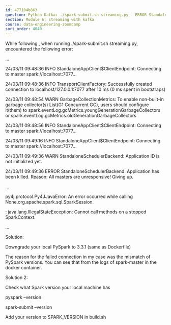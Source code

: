 ```yaml
---
id: 477104b863
question: Python Kafka: ./spark-submit.sh streaming.py - ERROR StandaloneSchedulerBackend: Application has been killed. Reason: All masters are unresponsive! Giving up.
section: Module 6: streaming with kafka
course: data-engineering-zoomcamp
sort_order: 4040
---
```


While following  , when running ./spark-submit.sh streaming.py, encountered the following error:

…

24/03/11 09:48:36 INFO StandaloneAppClient$ClientEndpoint: Connecting to master spark://localhost:7077...

24/03/11 09:48:36 INFO TransportClientFactory: Successfully created connection to localhost/127.0.0.1:7077 after 10 ms (0 ms spent in bootstraps)

24/03/11 09:48:54 WARN GarbageCollectionMetrics: To enable non-built-in garbage collector(s) List(G1 Concurrent GC), users should configure it(them) to spark.eventLog.gcMetrics.youngGenerationGarbageCollectors or spark.eventLog.gcMetrics.oldGenerationGarbageCollectors

24/03/11 09:48:56 INFO StandaloneAppClient$ClientEndpoint: Connecting to master spark://localhost:7077…

24/03/11 09:49:16 INFO StandaloneAppClient$ClientEndpoint: Connecting to master spark://localhost:7077...

24/03/11 09:49:36 WARN StandaloneSchedulerBackend: Application ID is not initialized yet.

24/03/11 09:49:36 ERROR StandaloneSchedulerBackend: Application has been killed. Reason: All masters are unresponsive! Giving up.

…

py4j.protocol.Py4JJavaError: An error occurred while calling None.org.apache.spark.sql.SparkSession.

: java.lang.IllegalStateException: Cannot call methods on a stopped SparkContext.

…

Solution:

Downgrade your local PySpark to 3.3.1 (same as Dockerfile)

The reason for the failed connection in my case was the mismatch of PySpark versions. You can see that from the logs of spark-master in the docker container.

Solution 2:

Check what Spark version your local machine has

pyspark –version

spark-submit –version

Add your version to SPARK_VERSION in build.sh

